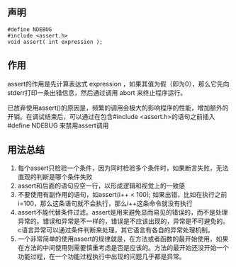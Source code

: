 ## 声明

```
#define NDEBUG
#include <assert.h>
void assert( int expression );
```

## 作用

assert的作用是先计算表达式 expression ，如果其值为假（即为0），那么它先向stderr打印一条出错信息，然后通过调用 abort 来终止程序运行。

已放弃使用assert()的原因是，频繁的调用会极大的影响程序的性能，增加额外的开销。在调试结束后，可以通过在包含#include <assert.h>的语句之前插入 #define NDEBUG 来禁用assert调用

## 用法总结

1. 每个assert只检验一个条件，因为同时检验多个条件时，如果断言失败，无法直观的判断是哪个条件失败
2. assert和后面的语句应空一行，以形成逻辑和视觉上的一致感
3. 不要使用有副作用的语句，如assert(i++ < 100);  如果出错，比如在执行之前i=100，那么这条语句就不会执行，那么i++这条命令就没有执行
4. assert不能代替条件过滤。assert是用来避免显而易见的错误的，而不是处理异常的。错误和异常是不一样的，错误是不应该出现的，异常是不可避免的。c语言异常可以通过条件判断来处理，其它语言有各自的异常处理机制。
5. 一个非常简单的使用assert的规律就是，在方法或者函数的最开始使用，如果在方法的中间使用则需要慎重考虑是否是应该的。方法的最开始还没开始一个功能过程，在一个功能过程执行中出现的问题几乎都是异常。

